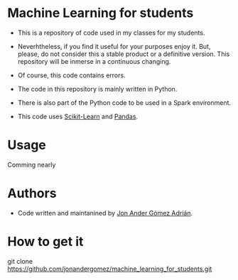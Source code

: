 # Machine Learning for students

* This is a repository of code used in my classes for my students.

* Neverhtheless,  if you find it useful for your purposes enjoy it.
 But, please, do not consider this a stable product or a definitive
 version. This repository will be inmerse in a continuous changing.

* Of course, this code contains errors.

* The code in this repository is mainly written in Python.

* There is also part of the Python code to be used in a Spark environment.

* This code uses [Scikit-Learn](http://scikit-learn.org/) and [Pandas](http://pandas.pydata.org/).

# Usage 

Comming nearly

# Authors

* Code written and maintanined by [Jon Ander Gómez Adrián](http://www.dsic.upv.es/~jon).


# How to get it

git clone https://github.com/jonandergomez/machine_learning_for_students.git
